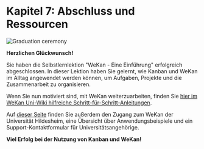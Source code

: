 # Kapitel 7: Abschluss und Ressourcen

![Graduation ceremony](https://upload.wikimedia.org/wikipedia/commons/1/1c/Figure_6._Graduation_by_Hippo_px.png "[U3167879](https://commons.wikimedia.org/wiki/User:U3167879), Figure 6. Graduation by Hippo px, [CC BY-SA 4.0](https://creativecommons.org/licenses/by-sa/4.0/legalcode)")

**Herzlichen Glückwunsch!**

Sie haben die Selbstlernlektion "WeKan - Eine Einführung" erfolgreich abgeschlossen. In dieser Lektion haben Sie gelernt, wie Kanban und WeKan im Alltag angewendet werden können, um Aufgaben, Projekte und die Zusammenarbeit zu organisieren.

Wenn Sie nun motiviert sind, mit WeKan weiterzuarbeiten, finden Sie [hier im WeKan Uni-Wiki hilfreiche Schritt-für-Schritt-Anleitungen](www.uni-hildesheim.de/wiki/digitalcampus/organisation/wekan/schrittanleitungen).

Auf [dieser Seite](www.uni-hildesheim.de/wiki/digitalcampus/organisation/wekan) finden Sie außerdem den Zugang zum WeKan der Universität Hildesheim, eine Übersicht über Anwendungsbeispiele und ein Support-Kontaktformular für Universitätsangehörige.

**Viel Erfolg bei der Nutzung von Kanban und WeKan!**